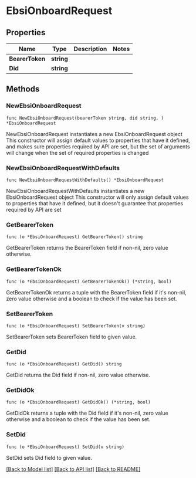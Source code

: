 # EbsiOnboardRequest

## Properties

Name | Type | Description | Notes
------------ | ------------- | ------------- | -------------
**BearerToken** | **string** |  | 
**Did** | **string** |  | 

## Methods

### NewEbsiOnboardRequest

`func NewEbsiOnboardRequest(bearerToken string, did string, ) *EbsiOnboardRequest`

NewEbsiOnboardRequest instantiates a new EbsiOnboardRequest object
This constructor will assign default values to properties that have it defined,
and makes sure properties required by API are set, but the set of arguments
will change when the set of required properties is changed

### NewEbsiOnboardRequestWithDefaults

`func NewEbsiOnboardRequestWithDefaults() *EbsiOnboardRequest`

NewEbsiOnboardRequestWithDefaults instantiates a new EbsiOnboardRequest object
This constructor will only assign default values to properties that have it defined,
but it doesn't guarantee that properties required by API are set

### GetBearerToken

`func (o *EbsiOnboardRequest) GetBearerToken() string`

GetBearerToken returns the BearerToken field if non-nil, zero value otherwise.

### GetBearerTokenOk

`func (o *EbsiOnboardRequest) GetBearerTokenOk() (*string, bool)`

GetBearerTokenOk returns a tuple with the BearerToken field if it's non-nil, zero value otherwise
and a boolean to check if the value has been set.

### SetBearerToken

`func (o *EbsiOnboardRequest) SetBearerToken(v string)`

SetBearerToken sets BearerToken field to given value.


### GetDid

`func (o *EbsiOnboardRequest) GetDid() string`

GetDid returns the Did field if non-nil, zero value otherwise.

### GetDidOk

`func (o *EbsiOnboardRequest) GetDidOk() (*string, bool)`

GetDidOk returns a tuple with the Did field if it's non-nil, zero value otherwise
and a boolean to check if the value has been set.

### SetDid

`func (o *EbsiOnboardRequest) SetDid(v string)`

SetDid sets Did field to given value.



[[Back to Model list]](../README.md#documentation-for-models) [[Back to API list]](../README.md#documentation-for-api-endpoints) [[Back to README]](../README.md)


